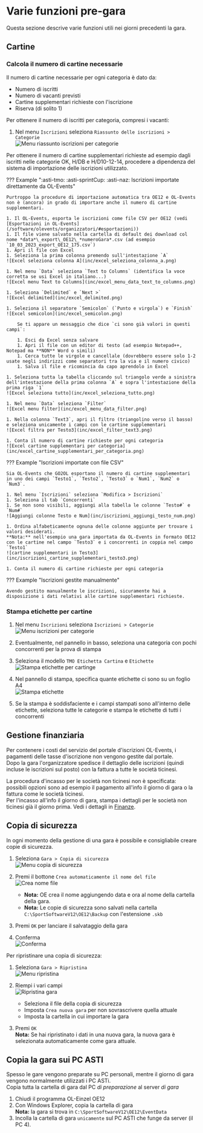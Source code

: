 # Varie funzioni pre-gara

Questa sezione descrive varie funzioni utili nei giorni precedenti la gara.  
  
## Cartine

### Calcola il numero di cartine necessarie

Il numero di cartine necessarie per ogni categoria è dato da:
  
- Numero di iscritti
- Numero di vacanti previsti
- Cartine supplementari richieste con l'iscrizione
- Riserva (di solito 1)

Per ottenere il numero di iscritti per categoria, compresi i vacanti:
1. Nel menu `Iscrizioni` seleziona `Riassunto delle iscrizioni > Categorie`  
![Menu riassunto iscrizioni per categorie](inc/iscrizioni_menu_riassunto_per_categoria.png)

Per ottenere il numero di cartine supplementari richieste ad esempio dagli iscritti nelle categorie OK, H/DB e H/D10-12-14, procedere a dipendenza del sistema di importazione delle iscrizioni utilizzato.

??? Example ":asti-tmo: :asti-sprintCup: :asti-naz: Iscrizioni importate direttamente da OL-Events"
    
    Purtroppo la procedure di importazione automatica tra OE12 e OL-Events non è (ancora) in grado di importare anche il numero di cartine supplementari.  
      
    1. Il OL-Events, esporta le iscrizioni come file CSV per OE12 (vedi [Esportazioni in OL-Events](/software/olevents/organizzatori/#esportazioni))
    1. Il file viene salvato nella cartella di default dei download col nome *data*\_export\_OE12\_*numeroGara*.csv (ad esempio `10_03_2023_export_OE12_175.csv`)
    1. Apri il file con Excel
    1. Seleziona la prima colonna premendo sull'intestazione `A`  
    ![Excel seleziona colonna A](inc/excel_seleziona_colonna_a.png)  
      
    1. Nel menu `Data` seleziona `Text to Columns` (identifica la voce corretta se usi Excel in italiano...)  
    ![Excel menu Text to Columns](inc/excel_menu_data_text_to_columns.png)  
      
    1. Seleziona `Delimited` e `Next >`  
    ![Excel delimited](inc/excel_delimited.png)  
      
    1. Seleziona il separatore `Semicolon` (`Punto e virgola`) e `Finish`  
    ![Excel semicolon](inc/excel_semicolon.png)  
      
        Se ti appare un messaggio che dice `ci sono già valori in questi campi`:  
          
        1. Esci da Excel senza salvare
        1. Apri il file con un editor di testo (ad esempio Notepad++, Notepad ma **NON** Word o simili)
        1. Cerca tutte le virgole e cancellale (dovrebbero essere solo 1-2 usate negli indirizzi come separatori tra la via e il numero civico)
        1. Salva il file e ricomincia da capo aprendolo in Excel

    1. Seleziona tutta la tabella cliccando sul triangolo verde a sinistra dell'intestazione della prima colonna `A` e sopra l'intestazione della prima riga `1`  
    ![Excel seleziona tutto](inc/excel_seleziona_tutto.png)  
      
    1. Nel menu `Data` seleziona `Filter`  
    ![Excel menu filter](inc/excel_menu_data_filter.png)  
      
    1. Nella colonna `Text3`, apri il filtro (triangolino verso il basso) e seleziona unicamente i campi con le cartine supplementari  
    ![Excel filtra per Testo3](inc/excel_filter_text3.png)  
      
    1. Conta il numero di cartine richieste per ogni categoria  
    ![Excel cartine supplementari per categoria](inc/excel_cartine_supplementari_per_categoria.png)
      

??? Example "Iscrizioni importate con file CSV"
    
    Sia OL-Events che GO2OL esportano il numero di cartine supplementari in uno dei campi `Testo1`, `Testo2`, `Testo3` o `Num1`, `Num2` o `Num3`.  
      
    1. Nel menu `Iscrizioni` seleziona `Modifica > Iscrizioni`
    1. Seleziona il tab `Concorrenti`
    1. Se non sono visibili, aggiungi alla tabella le colonne `Testo#` e `Num#`  
    ![Aggiungi colonne Testo e Num](inc/iscrizioni_aggiungi_testo_num.png)  
      
    1. Ordina alfabeticamente ognuna delle colonne aggiunte per trovare i valori desiderati.  
    **Nota:** nell'esempio una gara importata da OL-Events in formato OE12 con le cartine nel campo `Testo3` e i concorrenti in coppia nel campo `Testo1`  
    ![cartine supplementari in Testo3](inc/iscrizioni_cartine_supplementari_testo3.png) 
      
    1. Conta il numero di cartine richieste per ogni categoria      

??? Example "Iscrizioni gestite manualmente"
    
    Avendo gestito manualmente le iscrizioni, sicuramente hai a disposizione i dati relativi alle cartine supplementari richieste.


### Stampa etichette per cartine

1. Nel menu `Iscrizioni` seleziona `Iscrizioni > Categorie`  
![Menu iscrizioni per categorie](inc/iscrizioni_menu_iscrizioni_per_categorie.png)  
  
1. Eventualmente, nel pannello in basso, seleziona una categoria con pochi concorrenti per la prova di stampa  
  
1. Seleziona il modello `TMO Etichetta Cartina` e `Etichette`  
![Stampa etichette per cartinge](inc/iscrizioni_iscrizioni_per_categoria.png)  
  
1. Nel pannello di stampa, specifica quante etichette ci sono su un foglio A4  
![Stampa etichette](inc/iscrizioni_stampa_etichette.png)  
  
1. Se la stampa è soddisfaciente e i campi stampati sono all'interno delle etichette, seleziona tutte le categorie e stampa le etichette di tutti i concorrenti
  
## Gestione finanziaria

Per contenere i costi del servizio del portale d'iscrizioni OL-Events, i pagamenti delle tasse d'iscrizione non vengono gestite dal portale.  
Dopo la gara l'organizzatore spedisce il dettaglio delle iscrizioni (quindi incluse le iscrizioni sul posto) con la fattura a tutte le società ticinesi.  


La procedura d'incasso per le società non ticinesi non è specificata: possibili opzioni sono ad esempio il pagamento all'info il giorno di gara o la fattura come le società ticinesi.  
Per l'incasso all'info il giorno di gara, stampa i dettagli per le società non ticinesi già il giorno prima. Vedi i dettagli in [Finanze](finanze.md).

## Copia di sicurezza

In ogni momento della gestione di una gara è possibile e consigliabile creare copie di sicurezza.  
  
1. Seleziona `Gara > Copia di sicurezza`  
![Menu copia di sicurezza](inc/gara_menu_copia_di_sicurezza.png)  
  
1. Premi il bottone `Crea automaticamente il nome del file`  
![Crea nome file](inc/gara_copia_di_sicurezza.png)  
  
    - **Nota:** OE crea il nome aggiungendo data e ora al nome della cartella della gara.  
    - **Nota:** Le copie di sicurezza sono salvati nella cartella `C:\SportSoftwareV12\OE12\Backup` con l'estensione `.skb`

1. Premi `OK` per lanciare il salvataggio della gara
1. Conferma  
![Conferma](inc/gara_copia_di_sicurezza_fatto.png)
  
Per ripristinare una copia di sicurezza:  

1. Seleziona `Gara > Ripristina`  
![Menu ripristina](inc/gara_menu_ripristina.png)  
  
1. Riempi i vari campi  
![Ripristina gara](inc/gara_ripristina.png)  
  
    - Seleziona il file della copia di sicurezza
    - Imposta `Crea nuova gara` per non sovrascrivere quella attuale
    - Imposta la cartella in cui importare la gara

1. Premi `OK`  
**Nota:** Se hai ripristinato i dati in una nuova gara, la nuova gara è selezionata automaticamente come gara attuale.

## Copia la gara sui PC ASTI

Spesso le gare vengono preparate su PC personali, mentre il giorno di gara vengono normalmente utilizzati i PC ASTi.  
Copia tutta la cartella di gara dal PC *di preparazione* al server *di gara*  

1. Chiudi il programma OL-Einzel OE12
2. Con Windows Explorer, copia la cartella di gara  
**Nota:** la gara si trova in `C:\SportSoftwareV12\OE12\EventData`
3. Incolla la cartella di gara `unicamente` sul PC ASTI che funge da server (il PC 4).

